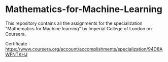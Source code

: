 # Mathematics-for-Machine-Learning

This repository contains all the assignments for the specialization "Mathematics for Machine learning" by Imperial College of London on Coursera.

Certificate - https://www.coursera.org/account/accomplishments/specialization/94D8AWFNTKHJ
